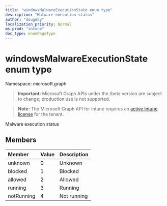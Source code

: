 ```yaml
---
title: "windowsMalwareExecutionState enum type"
description: "Malware execution status"
author: "dougeby"
localization_priority: Normal
ms.prod: "intune"
doc_type: enumPageType
---
```


# windowsMalwareExecutionState enum type

Namespace: microsoft.graph

> **Important:** Microsoft Graph APIs under the /beta version are subject to change; production use is not supported.

> **Note:** The Microsoft Graph API for Intune requires an [active Intune license](https://go.microsoft.com/fwlink/?linkid=839381) for the tenant.

Malware execution status

## Members
|Member|Value|Description|
|:---|:---|:---|
|unknown|0|Unknown|
|blocked|1|Blocked|
|allowed|2|Allowed|
|running|3|Running|
|notRunning|4|Not running|






